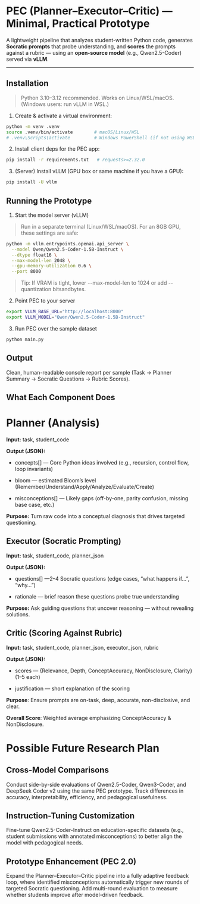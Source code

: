 # PEC (Planner–Executor–Critic) — Minimal, Practical Prototype

A lightweight pipeline that analyzes student-written Python code, generates **Socratic prompts** that probe understanding, and **scores** the prompts against a rubric — using an **open-source model** (e.g., Qwen2.5-Coder) served via **vLLM**.

---

## Installation

> Python 3.10–3.12 recommended. Works on Linux/WSL/macOS. (Windows users: run vLLM in WSL.)

1) Create & activate a virtual environment:
```bash
python -m venv .venv
source .venv/bin/activate        # macOS/Linux/WSL
# .venv\Scripts\activate         # Windows PowerShell (if not using WSL)
```
2) Install client deps for the PEC app:
```bash
pip install -r requirements.txt   # requests>=2.32.0
```
3) (Server) Install vLLM (GPU box or same machine if you have a GPU):
```bash
pip install -U vllm
```

## Running the Prototype

1) Start the model server (vLLM)
>Run in a separate terminal (Linux/WSL/macOS). For an 8GB GPU, these settings are safe:
```bash
python -m vllm.entrypoints.openai.api_server \
  --model Qwen/Qwen2.5-Coder-1.5B-Instruct \
  --dtype float16 \
  --max-model-len 2048 \
  --gpu-memory-utilization 0.6 \
  --port 8000
```
>Tip: If VRAM is tight, lower --max-model-len to 1024 or add --quantization bitsandbytes.
2) Point PEC to your server
```bash
export VLLM_BASE_URL="http://localhost:8000"
export VLLM_MODEL="Qwen/Qwen2.5-Coder-1.5B-Instruct"
```
3) Run PEC over the sample dataset
```bash
python main.py
```


## Output

Clean, human-readable console report per sample (Task → Planner Summary → Socratic Questions → Rubric Scores).

## What Each Component Does
# Planner (Analysis)

__Input:__ task, student_code

__Output (JSON):__

+ concepts[] — Core Python ideas involved (e.g., recursion, control flow, loop invariants)

+ bloom — estimated Bloom’s level (Remember/Understand/Apply/Analyze/Evaluate/Create)

+ misconceptions[] — Likely gaps (off-by-one, parity confusion, missing base case, etc.)

__Purpose:__ Turn raw code into a conceptual diagnosis that drives targeted questioning.

## Executor (Socratic Prompting)

__Input:__ task, student_code, planner_json

__Output (JSON):__

+ questions[] —2–4 Socratic questions (edge cases, “what happens if…”, “why…”)

+ rationale — brief reason these questions probe true understanding

__Purpose:__ Ask guiding questions that uncover reasoning — without revealing solutions.

## Critic (Scoring Against Rubric)

__Input:__ task, student_code, planner_json, executor_json, rubric

__Output (JSON):__

+ scores — {Relevance, Depth, ConceptAccuracy, NonDisclosure, Clarity} (1–5 each)

+ justification — short explanation of the scoring

__Purpose__: Ensure prompts are on-task, deep, accurate, non-disclosive, and clear.

__Overall Score__: Weighted average emphasizing ConceptAccuracy & NonDisclosure.

# Possible Future Research Plan

## Cross-Model Comparisons

Conduct side-by-side evaluations of Qwen2.5-Coder, Qwen3-Coder, and DeepSeek Coder v2 using the same PEC prototype. Track differences in accuracy, interpretability, efficiency, and pedagogical usefulness.

## Instruction-Tuning Customization

Fine-tune Qwen2.5-Coder-Instruct on education-specific datasets (e.g., student submissions with annotated misconceptions) to better align the model with pedagogical needs.

## Prototype Enhancement (PEC 2.0)

Expand the Planner–Executor–Critic pipeline into a fully adaptive feedback loop, where identified misconceptions automatically trigger new rounds of targeted Socratic questioning. Add multi-round evaluation to measure whether students improve after model-driven feedback.
